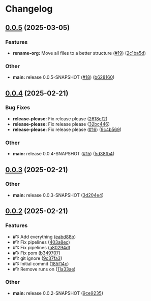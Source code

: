 # Changelog

## [0.0.5](https://github.com/Pattern-Patrol/pattern-patrol-maven-plugin/compare/v0.0.4...v0.0.5) (2025-03-05)


### Features

* **rename-org:** Move all files to a better structure ([#19](https://github.com/Pattern-Patrol/pattern-patrol-maven-plugin/issues/19)) ([2c1ba5d](https://github.com/Pattern-Patrol/pattern-patrol-maven-plugin/commit/2c1ba5dd521df255b7f3c9b31462ff345a87611a))


### Other

* **main:** release 0.0.5-SNAPSHOT ([#18](https://github.com/Pattern-Patrol/pattern-patrol-maven-plugin/issues/18)) ([b628160](https://github.com/Pattern-Patrol/pattern-patrol-maven-plugin/commit/b628160ecd82749ecd03bfcc06aa0e40b1348b5a))

## [0.0.4](https://github.com/Pattern-Patrol/pattern-patrol-maven-plugin/compare/v0.0.3...v0.0.4) (2025-02-21)


### Bug Fixes

* **release-please:** Fix release please ([2618cf2](https://github.com/Pattern-Patrol/pattern-patrol-maven-plugin/commit/2618cf27195a46935cd695c7c033069ad94d460f))
* **release-please:** Fix release please ([32bc446](https://github.com/Pattern-Patrol/pattern-patrol-maven-plugin/commit/32bc44614affbc81fdbf5f9d5208e3c5deeeff1d))
* **release-please:** Fix release please ([#16](https://github.com/Pattern-Patrol/pattern-patrol-maven-plugin/issues/16)) ([9c4b569](https://github.com/Pattern-Patrol/pattern-patrol-maven-plugin/commit/9c4b5698cfbb3aa219217e8f7dae3e33cbc6385d))


### Other

* **main:** release 0.0.4-SNAPSHOT ([#15](https://github.com/Pattern-Patrol/pattern-patrol-maven-plugin/issues/15)) ([5d38fb4](https://github.com/Pattern-Patrol/pattern-patrol-maven-plugin/commit/5d38fb4653b38e554b2102972455100c5fab30ba))

## [0.0.3](https://github.com/Pattern-Patrol/pattern-patrol-maven-plugin/compare/v0.0.2...v0.0.3) (2025-02-21)


### Other

* **main:** release 0.0.3-SNAPSHOT ([3d204e4](https://github.com/Pattern-Patrol/pattern-patrol-maven-plugin/commit/3d204e4683d8dbf336bb5e67ff702ba485b3b327))

## [0.0.2](https://github.com/Pattern-Patrol/pattern-patrol-maven-plugin/compare/v0.0.1...v0.0.2) (2025-02-21)


### Features

* **#1:** Add everything ([eabd88b](https://github.com/Pattern-Patrol/pattern-patrol-maven-plugin/commit/eabd88bbdd7d873aa941038dadb2150dd3c9916b))
* **#1:** Fix pipelines ([403a8ec](https://github.com/Pattern-Patrol/pattern-patrol-maven-plugin/commit/403a8ec92c6af6579c3d690dbb242a4c56757777))
* **#1:** Fix pipelines ([a80294d](https://github.com/Pattern-Patrol/pattern-patrol-maven-plugin/commit/a80294dc0aec7e1d42c8da1e5066a9c7885c4c0e))
* **#1:** Fix pom ([b349707](https://github.com/Pattern-Patrol/pattern-patrol-maven-plugin/commit/b349707fada0103218aeb96efa3b14de16c35fd6))
* **#1:** git ignore ([9c37fa3](https://github.com/Pattern-Patrol/pattern-patrol-maven-plugin/commit/9c37fa3a507a15f9af1cc66532e60f419251821c))
* **#1:** Initial commit ([185f14c](https://github.com/Pattern-Patrol/pattern-patrol-maven-plugin/commit/185f14ce47773d3e16695708e246efe98fe80756))
* **#1:** Remove runs on ([11a33ae](https://github.com/Pattern-Patrol/pattern-patrol-maven-plugin/commit/11a33ae27b2e6cef72a27a47a2921d40d0108175))


### Other

* **main:** release 0.0.2-SNAPSHOT ([9ce9235](https://github.com/Pattern-Patrol/pattern-patrol-maven-plugin/commit/9ce9235f94a233403feba40d3ae7beb560c8c212))
